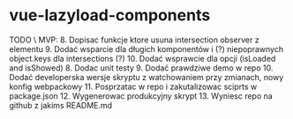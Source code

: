 # vue-lazyload-components

TODO \ MVP:
8. Dopisac funkcje ktore usuna intersection observer z elementu
9. Dodać wsparcie dla długich komponentów i (?) niepoprawnych object.keys dla intersections (?)
10. Dodać wsprawcie dla opcji (isLoaded and isShowed)
8. Dodac unit testy
9. Dodać prawdziwe demo w repo
10. Dodać developerska wersje skryptu z watchowaniem przy zmianach, nowy konfig webpackowy
11. Posprzatac w repo i zakutalizowac sciprts w package.json
12. Wygenerowac produkcyjny skrypt
13. Wyniesc repo na github z jakims README.md
